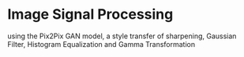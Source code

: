 # Image Signal Processing

using the Pix2Pix GAN model, a style transfer of sharpening, Gaussian Filter, Histogram Equalization and Gamma Transformation
